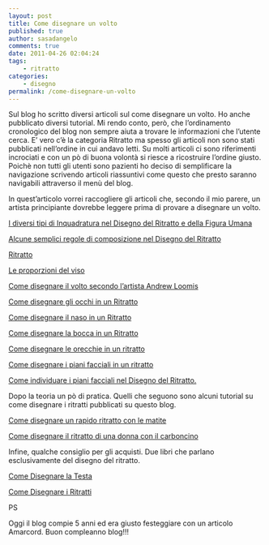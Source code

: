 ```yaml
---
layout: post
title: Come disegnare un volto
published: true
author: sasadangelo
comments: true
date: 2011-04-26 02:04:24
tags:
    - ritratto
categories:
    - disegno
permalink: /come-disegnare-un-volto
---
```




  Sul blog ho scritto diversi articoli sul come disegnare un volto. Ho anche pubblicato diversi tutorial. Mi rendo conto, però, che l&#8217;ordinamento cronologico del blog non sempre aiuta a trovare le informazioni che l&#8217;utente cerca. E&#8217; vero c&#8217;è la categoria Ritratto ma spesso gli articoli non sono stati pubblicati nell&#8217;ordine in cui andavo letti. Su molti articoli ci sono riferimenti incrociati e con un pò di buona volontà si riesce a ricostruire l&#8217;ordine giusto. Poichè non tutti gli utenti sono pazienti ho deciso di semplificare la navigazione scrivendo articoli riassuntivi come questo che presto saranno navigabili attraverso il menù del blog.



  In quest&#8217;articolo vorrei raccogliere gli articoli che, secondo il mio parere, un artista principiante dovrebbe leggere prima di provare a disegnare un volto.


[I diversi tipi di Inquadratura nel Disegno del Ritratto e della Figura Umana][1]
  
 [Alcune semplici regole di composizione nel Disegno del Ritratto][2]
  
[Ritratto][3]
  
[Le proporzioni del viso][4]
  
[Come disegnare il volto secondo l&#8217;artista Andrew Loomis][5]
  
 [Come disegnare gli occhi in un Ritratto][6]
  
 [Come disegnare il naso in un Ritratto][7]
  
 [Come disegnare la bocca in un Ritratto][8]
  
 [Come disegnare le orecchie in un ritratto][9]
  
[Come disegnare i piani facciali in un ritratto][10]
  
[Come individuare i piani facciali nel Disegno del Ritratto.][11]

Dopo la teoria un pò di pratica. Quelli che seguono sono alcuni tutorial su come disegnare i ritratti pubblicati su questo blog.

[Come disegnare un rapido ritratto con le matite][12]
  
[Come disegnare il ritratto di una donna con il carboncino][13]


  Infine, qualche consiglio per gli acquisti. Due libri che parlano esclusivamente del disegno del ritratto.


[Come Disegnare la Testa][14]
  
[Come Disegnare i Ritratti][14]

PS
  
Oggi il blog compie 5 anni ed era giusto festeggiare con un articolo Amarcord. Buon compleanno blog!!!

 [1]: https://www.disegnoepittura.it/inquadratura-disegno-ritratto-figura-umana/
 [2]: https://www.disegnoepittura.it/semplici-regole-composizione-disegno-ritratto/
 [3]: https://www.disegnoepittura.it/il-ritratto/
 [4]: https://www.disegnoepittura.it/proporzioni-viso/
 [5]: https://www.disegnoepittura.it/disegnare-volto-andrew-loomis/
 [6]: https://www.disegnoepittura.it/come-disegnare-occhi-ritratto/
 [7]: https://www.disegnoepittura.it/come-disegnare-naso-ritratto/
 [8]: https://www.disegnoepittura.it/come-disegnare-bocca-ritratto/
 [9]: https://www.disegnoepittura.it/come-disegnare-orecchio-ritratto/
 [10]: https://www.disegnoepittura.it/piani-facciali/
 [11]: https://www.disegnoepittura.it/come-individuare-piani-facciali-disegno-ritratto/
 [12]: https://www.disegnoepittura.it/come-disegnare-rapido-ritratto-matite/
 [13]: https://www.disegnoepittura.it/come-disegnare-ritratto-donna-carboncino/
 [14]: https://www.disegnoepittura.it/i-migliori-libri-per-imparare-a-disegnare-e-dipingere/